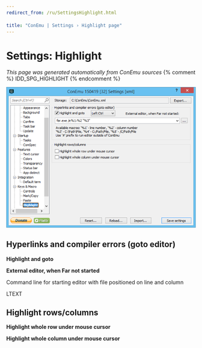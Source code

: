 ```yaml
---
redirect_from: /ru/SettingsHighlight.html

title: "ConEmu | Settings › Highlight page"
---
```


# Settings: Highlight

*This page was generated automatically from ConEmu sources*
{% comment %} IDD_SPG_HIGHLIGHT {% endcomment %}

![ConEmu Settings: Highlight](/img/Settings-Highlight.png)



## Hyperlinks and compiler errors (goto editor)

**Highlight and goto** 

**External editor, when Far not started** 

Command line for starting editor with file positioned on line and column



LTEXT



## Highlight rows/columns

**Highlight whole row under mouse cursor** 

**Highlight whole column under mouse cursor** 



